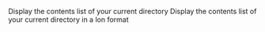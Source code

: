 Display the contents list of your current directory
Display the contents list of your current directory in a lon format
